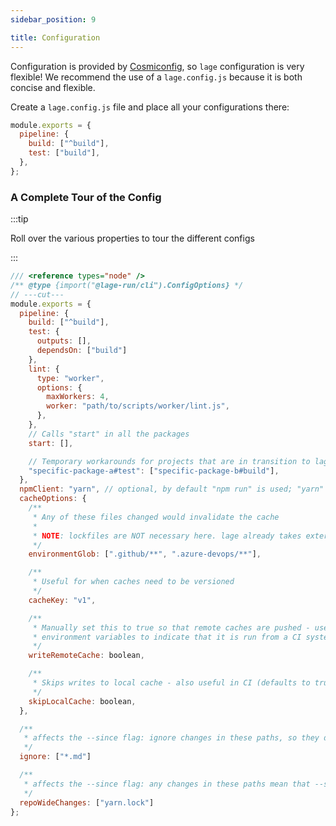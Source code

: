 ```yaml
---
sidebar_position: 9

title: Configuration
---
```


Configuration is provided by [Cosmiconfig](https://www.npmjs.com/package/cosmiconfig), so `lage` configuration is very flexible! We recommend the use of a `lage.config.js` because it is both concise and flexible.

Create a `lage.config.js` file and place all your configurations there:

```js
module.exports = {
  pipeline: {
    build: ["^build"],
    test: ["build"],
  },
};
```

### A Complete Tour of the Config

:::tip

Roll over the various properties to tour the different configs

:::

```js twoslash
/// <reference types="node" />
/** @type {import("@lage-run/cli").ConfigOptions} */
// ---cut---
module.exports = {
  pipeline: {
    build: ["^build"],
    test: {
      outputs: [],
      dependsOn: ["build"]
    },
    lint: {
      type: "worker",
      options: {
        maxWorkers: 4,
        worker: "path/to/scripts/worker/lint.js",
      },
    },
    // Calls "start" in all the packages
    start: [],

    // Temporary workarounds for projects that are in transition to lage
    "specific-package-a#test": ["specific-package-b#build"],
  },
  npmClient: "yarn", // optional, by default "npm run" is used; "yarn" can exhibit slightly different behavior,
  cacheOptions: {
    /**
     * Any of these files changed would invalidate the cache
     *
     * NOTE: lockfiles are NOT necessary here. lage already takes external dependency versions into account.
     */
    environmentGlob: [".github/**", ".azure-devops/**"],

    /**
     * Useful for when caches need to be versioned
     */
    cacheKey: "v1",

    /**
     * Manually set this to true so that remote caches are pushed - useful in CI systems that do *not* use standard
     * environment variables to indicate that it is run from a CI system.
     */
    writeRemoteCache: boolean,

    /**
     * Skips writes to local cache - also useful in CI (defaults to true when CI systems are detected)
     */
    skipLocalCache: boolean,
  },

  /**
   * affects the --since flag: ignore changes in these paths, so they do not count as changes between refs
   */
  ignore: ["*.md"]

  /**
   * affects the --since flag: any changes in these paths mean that --since flag is disabled; caching is not affected by this flag
   */
  repoWideChanges: ["yarn.lock"]
};
```
